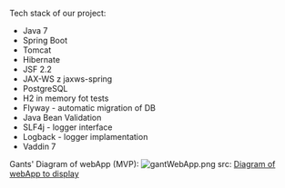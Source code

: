 Tech stack of our project:

* Java 7 
* Spring Boot
* Tomcat 
* Hibernate 
* JSF 2.2 
* JAX-WS z jaxws-spring 
* PostgreSQL
* H2 in memory fot tests
* Flyway - automatic migration of DB
* Java Bean Validation 
* SLF4j -  logger interface
* Logback - logger implamentation
* Vaddin 7

Gants' Diagram of webApp (MVP):
![gantWebApp.png](https://bitbucket.org/repo/rGxLq8/images/3261721843-gantWebApp.png)
src: [Diagram of webApp to display](https://drive.google.com/file/d/0B89d2CJg1yNNSktJcjdoeC1qRDg/view?usp=sharing)